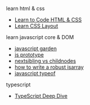 learn html & css
- [Learn to Code HTML & CSS][1]
- [Learn CSS Layout][2]

learn javascript core & DOM
- [javascript garden][3]
- [js prototype][4]
- [nextsibling vs childnodes][5]
- [how to write a robust isarray][7]
- [javascript typeof][8]

typescript
- [TypeScript Deep Dive][6]

[1]: http://learn.shayhowe.com/html-css/
[2]: http://learnlayout.com/
[3]: http://bonsaiden.github.io/JavaScript-Garden/zh/
[4]: http://sporto.github.io/blog/2013/02/22/a-plain-english-guide-to-javascript-prototypes/
[5]: http://jsperf.com/nextsibling-vs-childnodes
[6]: http://basarat.gitbooks.io/typescript/
[7]: http://perfectionkills.com/instanceof-considered-harmful-or-how-to-write-a-robust-isarray/
[8]: http://blog.alexanderdickson.com/javascript-typeof
